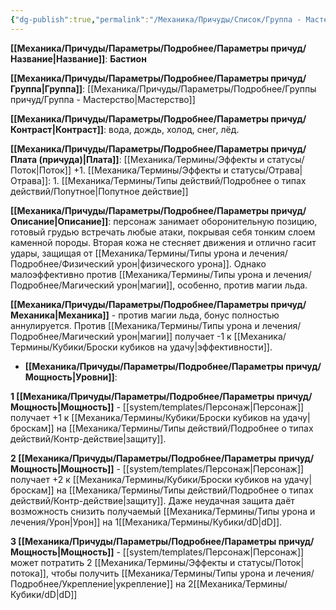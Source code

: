 ```yaml
---
{"dg-publish":true,"permalink":"/Механика/Причуды/Список/Группа - Мастерство/Бастион/","noteIcon":"","created":"2025-09-07T13:19:20.186+03:00","updated":"2025-09-11T14:07:31.887+03:00"}
---
```




**[[Механика/Причуды/Параметры/Подробнее/Параметры причуд/Название\|Название]]**: **Бастион**

**[[Механика/Причуды/Параметры/Подробнее/Параметры причуд/Группа\|Группа]]**: [[Механика/Причуды/Параметры/Подробнее/Группы причуд/Группа - Мастерство\|Мастерство]] 

**[[Механика/Причуды/Параметры/Подробнее/Параметры причуд/Контраст\|Контраст]]**: вода, дождь, холод, снег, лёд. 

**[[Механика/Причуды/Параметры/Подробнее/Параметры причуд/Плата (причуда)\|Плата]]**: [[Механика/Термины/Эффекты и статусы/Поток\|Поток]] +1. [[Механика/Термины/Эффекты и статусы/Отрава\|Отрава]]: 1.  [[Механика/Термины/Типы действий/Подробнее о типах действий/Попутное\|Попутное действие]]

**[[Механика/Причуды/Параметры/Подробнее/Параметры причуд/Описание\|Описание]]**: персонаж занимает оборонительную позицию, готовый грудью встречать любые атаки, покрывая себя тонким слоем каменной породы. Вторая кожа не стесняет движения и отлично гасит удары, защищая от [[Механика/Термины/Типы урона и лечения/Подробнее/Физический урон\|физического урона]]. Однако малоэффективно против [[Механика/Термины/Типы урона и лечения/Подробнее/Магический урон\|магии]], особенно, против магии льда. 

**[[Механика/Причуды/Параметры/Подробнее/Параметры причуд/Механика\|Механика]]** - против магии льда, бонус полностью аннулируется. Против [[Механика/Термины/Типы урона и лечения/Подробнее/Магический урон\|магии]] получает -1 к [[Механика/Термины/Кубики/Броски кубиков на удачу\|эффективности]]. 


- **[[Механика/Причуды/Параметры/Подробнее/Параметры причуд/Мощность\|Уровни]]**:

**1 [[Механика/Причуды/Параметры/Подробнее/Параметры причуд/Мощность\|Мощность]]** - [[system/templates/Персонаж\|Персонаж]] получает +1 к [[Механика/Термины/Кубики/Броски кубиков на удачу\|броскам]] на [[Механика/Термины/Типы действий/Подробнее о типах действий/Контр-действие\|защиту]]. 

**2 [[Механика/Причуды/Параметры/Подробнее/Параметры причуд/Мощность\|Мощность]]** - [[system/templates/Персонаж\|Персонаж]] получает +2 к [[Механика/Термины/Кубики/Броски кубиков на удачу\|броскам]] на [[Механика/Термины/Типы действий/Подробнее о типах действий/Контр-действие\|защиту]]. Даже неудачная защита даёт возможность снизить получаемый [[Механика/Термины/Типы урона и лечения/Урон\|Урон]] на 1[[Механика/Термины/Кубики/dD\|dD]]. 

**3 [[Механика/Причуды/Параметры/Подробнее/Параметры причуд/Мощность\|Мощность]]** - [[system/templates/Персонаж\|Персонаж]] может потратить 2 [[Механика/Термины/Эффекты и статусы/Поток\|потока]], чтобы получить [[Механика/Термины/Типы урона и лечения/Подробнее/Укрепление\|укрепление]] на 2[[Механика/Термины/Кубики/dD\|dD]]